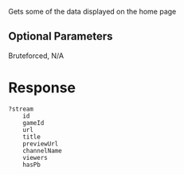 Gets some of the data displayed on the home page

## Optional Parameters
Bruteforced, N/A

# Response
```
?stream
    id
    gameId
    url
    title
    previewUrl
    channelName
    viewers
    hasPb
```